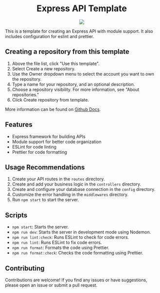 <h1 align='center'>
Express API Template
</h1>
<p align='center'>
    <img src='https://img.shields.io/badge/Express%20js-000000?style=for-the-badge&logo=express&logoColor=white'>
</p>

This is a template for creating an Express API with module support. It also includes configuration for eslint and prettier.

## Creating a repository from this template
1. Above the file list, click "Use this template".
2. Select Create a new repository.
3. Use the Owner dropdown menu to select the account you want to own the repository.
4. Type a name for your repository, and an optional description.
5. Choose a repository visibility. For more information, see "About repositories."
6. Click Create repository from template.

More information can be found on [Github Docs](https://docs.github.com/en/github/creating-cloning-and-archiving-repositories/creating-a-repository-from-a-template).


## Features

- Express framework for building APIs
- Module support for better code organization
- ESLint for code linting
- Prettier for code formatting

## Usage Recommendations

1. Create your API routes in the `routes` directory.
2. Create and add your business logic in the `controllers` directory.
3. Create and configure your database connection in the `config` directory.
4. Customize the error handling in the `middlewares` directory.
5. Run `npm start` to start the server.

## Scripts

- `npm start`: Starts the server.
- `npm run dev`: Starts the server in development mode using Nodemon.
- `npm run lint:check`: Runs ESLint to check for code errors.
- `npm run lint`: Runs ESLint to fix code errors.
- `npm run format`: Formats the code using Prettier.
- `npm run format:check`: Checks the code formatting using Prettier.

## Contributing

Contributions are welcome! If you find any issues or have suggestions, please open an issue or submit a pull request.

